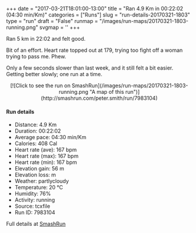 +++
date = "2017-03-21T18:01:00-13:00"
title = "Ran 4.9 Km in 00:22:02 (04:30 min/Km)"
categories = ["Runs"]
slug = "run-details-20170321-1803"
type = "run"
draft = "False"
runmap = "/images/run-maps/20170321-1803-running.png"
svgmap = '<polyline points="91 78, 85 77, 78 81, 76 82, 75 83, 67 97, 65 98, 59 96, 48 100, 46 97, 47 94, 45 87, 48 87, 49 81, 50 79, 42 77, 42 73, 44 68, 42 65, 40 64, 31 63, 17 58, 7 55, 14 38, 25 25, 43 10, 46 7, 52 1, 60 0, 62 1, 64 4, 54 15, 44 22, 26 39, 25 42, 29 36, 65 4, 65 3, 63 2, 53 1, 51 2, 47 7, 33 18, 28 23, 13 36, 7 55, 30 63, 40 63, 44 65, 41 76, 44 79, 49 80, 50 82, 48 89, 44 98, 46 99, 53 98, 57 96, 66 96, 70 91, 72 86, 76 82, 81 79, 91 79, 92 75">'
+++

Ran 5 km in 22:02 and felt good. 

Bit of an effort. Heart rate topped out at 179, trying too fight off a woman trying to pass me. Phew. 

Only a few seconds slower than last week, and it still felt a bit easier. Getting better slowly; one run at a time. 

<!--more-->

<center>
[![Click to see the run on SmashRun](/images/run-maps/20170321-1803-running.png "A map of this run")](http://smashrun.com/peter.smith/run/7983104)
</center>

#### Run details

* Distance: 4.9 Km
* Duration: 00:22:02
* Average pace: 04:30 min/Km
* Calories: 408 Cal
* Heart rate (ave): 167 bpm
* Heart rate (max): 167 bpm
* Heart rate (min): 167 bpm
* Elevation gain: 56 m
* Elevation loss:  m
* Weather: partlycloudy
* Temperature: 20 &deg;C
* Humidity: 76%
* Activity: running
* Source: tcxfile
* Run ID: 7983104

Full details at [SmashRun](http://smashrun.com/peter.smith/run/7983104)